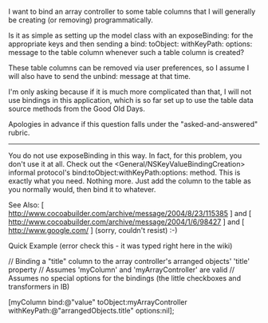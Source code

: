 

I want to bind an array controller to some table columns that I will generally be creating (or removing) programmatically.

Is it as simple as setting up the model class with an exposeBinding: for the appropriate keys and then sending a
bind: <binding> toObject: <my array controller> withKeyPath: <model key path> options: <options>
message to the table column whenever such a table column is created?

These table columns can be removed via user preferences, so I assume I will also have to send the unbind: message at that time.

I'm only asking because if it is much more complicated than that, I will not use bindings in this application, which is so far set up to use
the table data source methods from the Good Old Days.

Apologies in advance if this question falls under the "asked-and-answered" rubric.

----

You do not use exposeBinding in this way. In fact, for this problem, you don't use it at all. Check out the     <General/NSKeyValueBindingCreation> informal protocol's     bind:toObject:withKeyPath:options: method. This is exactly what you need. Nothing more. Just add the column to the table as you normally would, then bind it to whatever.

See Also: [ http://www.cocoabuilder.com/archive/message/2004/8/23/115385 ] and [ http://www.cocoabuilder.com/archive/message/2004/1/6/98427 ] and [ http://www.google.com/ ] (sorry, couldn't resist) :-)

Quick Example (error check this - it was typed right here in the wiki)

    
// Binding a "title" column to the array controller's arranged objects' 'title' property
// Assumes 'myColumn' and 'myArrayController' are valid
// Assumes no special options for the bindings (the little checkboxes and transformers in IB)

[myColumn bind:@"value" toObject:myArrayController 
                       withKeyPath:@"arrangedObjects.title" options:nil];
